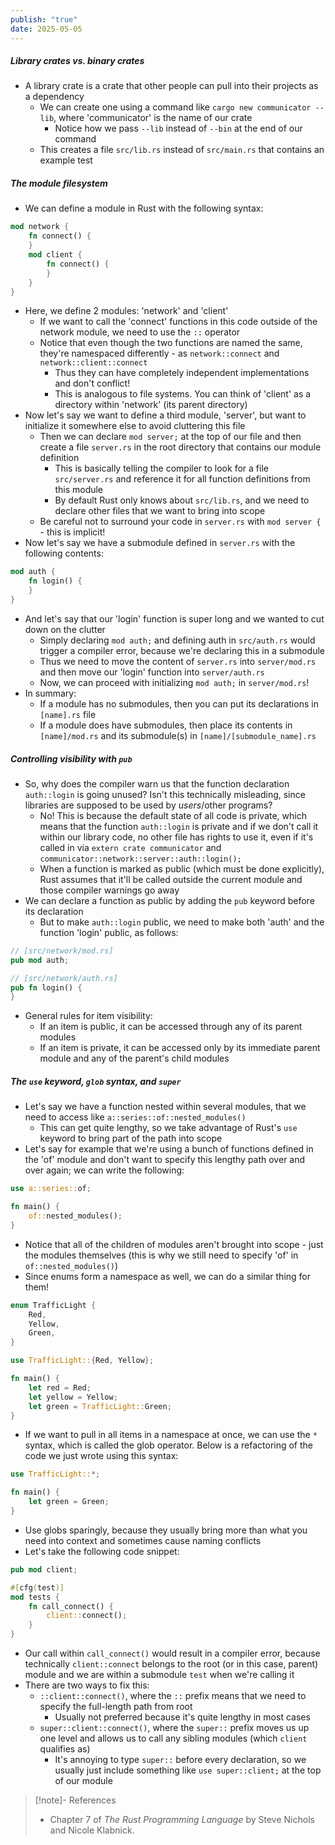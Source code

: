 ```yaml
---
publish: "true"
date: 2025-05-05
---
```

##### Library crates vs. binary crates
- A library crate is a crate that other people can pull into their projects as a dependency
	- We can create one using a command like `cargo new communicator --lib`, where 'communicator' is the name of our crate
		- Notice how we pass `--lib` instead of `--bin` at the end of our command
	- This creates a file `src/lib.rs` instead of `src/main.rs` that contains an example test
##### The module filesystem
- We can define a module in Rust with the following syntax:
```rust
mod network {
	fn connect() {
	}
	mod client {
		fn connect() {
		}
	}
}
```
- Here, we define 2 modules: 'network' and 'client'
	- If we want to call the 'connect' functions in this code outside of the network module, we need to use the `::` operator
	- Notice that even though the two functions are named the same, they're namespaced differently - as `network::connect` and `network::client::connect`
		- Thus they can have completely independent implementations and don't conflict!
		- This is analogous to file systems. You can think of 'client' as a directory within 'network' (its parent directory)
- Now let's say we want to define a third module, 'server', but want to initialize it somewhere else to avoid cluttering this file
	- Then we can declare `mod server;` at the top of our file and then create a file `server.rs` in the root directory that contains our module definition
		- This is basically telling the compiler to look for a file `src/server.rs` and reference it for all function definitions from this module
		- By default Rust only knows about `src/lib.rs`, and we need to declare other files that we want to bring into scope
	- Be careful not to surround your code in `server.rs` with `mod server {` - this is implicit!
- Now let's say we have a submodule defined in `server.rs` with the following contents:
```rust
mod auth {
	fn login() {
	}
}
```
- And let's say that our 'login' function is super long and we wanted to cut down on the clutter
	- Simply declaring `mod auth;` and defining auth in `src/auth.rs` would trigger a compiler error, because we're declaring this in a submodule
	- Thus we need to move the content of `server.rs` into `server/mod.rs` and then move our 'login' function into `server/auth.rs`
	- Now, we can proceed with initializing `mod auth;` in `server/mod.rs`!
- In summary:
	- If a module has no submodules, then you can put its declarations in `[name].rs` file
	- If a module does have submodules, then place its contents in `[name]/mod.rs` and its submodule(s) in `[name]/[submodule_name].rs`
##### Controlling visibility with `pub`
- So, why does the compiler warn us that the function declaration `auth::login` is going unused? Isn't this technically misleading, since libraries are supposed to be used by *users*/other programs?
	- No! This is because the default state of all code is private, which means that the function `auth::login` is private and if we don't call it within our library code, no other file has rights to use it, even if it's called in via `extern crate communicator` and `communicator::network::server::auth::login();`
	- When a function is marked as public (which must be done explicitly), Rust assumes that it'll be called outside the current module and those compiler warnings go away
- We can declare a function as public by adding the `pub` keyword before its declaration
	- But to make `auth::login` public, we need to make both 'auth' and the function 'login' public, as follows:
```rust
// [src/network/mod.rs]
pub mod auth;

// [src/network/auth.rs]
pub fn login() {
}
```
- General rules for item visibility:
	- If an item is public, it can be accessed through any of its parent modules
	- If an item is private, it can be accessed only by its immediate parent module and any of the parent's child modules
##### The `use` keyword, `glob` syntax, and `super`
- Let's say we have a function nested within several modules, that we need to access like `a::series::of::nested_modules()`
	- This can get quite lengthy, so we take advantage of Rust's `use` keyword to bring part of the path into scope
- Let's say for example that we're using a bunch of functions defined in the 'of' module and don't want to specify this lengthy path over and over again; we can write the following:
```rust
use a::series::of;

fn main() {
	of::nested_modules();
}
```
- Notice that all of the children of modules aren't brought into scope - just the modules themselves (this is why we still need to specify 'of' in `of::nested_modules()`)
- Since enums form a namespace as well, we can do a similar thing for them!
```rust
enum TrafficLight {
	Red,
	Yellow,
	Green,
}

use TrafficLight::{Red, Yellow};

fn main() {
	let red = Red;
	let yellow = Yellow;
	let green = TrafficLight::Green;
}
```
- If we want to pull in all items in a namespace at once, we can use the `*` syntax, which is called the glob operator. Below is a refactoring of the code we just wrote using this syntax:
```rust
use TrafficLight::*;

fn main() {
	let green = Green;
}
```
- Use globs sparingly, because they usually bring more than what you need into context and sometimes cause naming conflicts
- Let's take the following code snippet:
```rust
pub mod client;

#[cfg(test)]
mod tests {
	fn call_connect() {
		client::connect();
	}
}
```
- Our call within `call_connect()` would result in a compiler error, because technically `client::connect` belongs to the root (or in this case, parent) module and we are within a submodule `test` when we're calling it
- There are two ways to fix this:
	- `::client::connect()`, where the `::` prefix means that we need to specify the full-length path from root
		- Usually not preferred because it's quite lengthy in most cases
	- `super::client::connect()`, where the `super::` prefix moves us up one level and allows us to call any sibling modules (which `client` qualifies as)
		- It's annoying to type `super::` before every declaration, so we usually just include something like `use super::client;` at the top of our module
> [!note]- References
> - Chapter 7 of *The Rust Programming Language* by Steve Nichols and Nicole Klabnick.